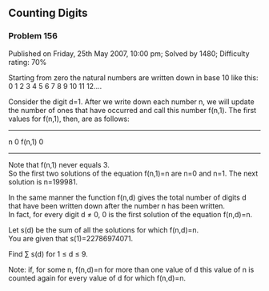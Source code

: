 Counting Digits
---------------

### Problem 156

Published on Friday, 25th May 2007, 10:00 pm; Solved by 1480; Difficulty
rating: 70%

Starting from zero the natural numbers are written down in base 10 like
this:\
 0 1 2 3 4 5 6 7 8 9 10 11 12....

Consider the digit d=1. After we write down each number n, we will
update the number of ones that have occurred and call this number
f(n,1). The first values for f(n,1), then, are as follows:

  ------------------------------------ ------------------------------------
  n                                    0
  f(n,1)                               0
  ------------------------------------ ------------------------------------

Note that f(n,1) never equals 3.\
 So the first two solutions of the equation f(n,1)=n are n=0 and n=1.
The next solution is n=199981.

In the same manner the function f(n,d) gives the total number of digits
d that have been written down after the number n has been written.\
 In fact, for every digit d ≠ 0, 0 is the first solution of the equation
f(n,d)=n.

Let s(d) be the sum of all the solutions for which f(n,d)=n.\
 You are given that s(1)=22786974071.

Find ∑ s(d) for 1 ≤ d ≤ 9.

Note: if, for some n, f(n,d)=n for more than one value of d this value
of n is counted again for every value of d for which f(n,d)=n.
